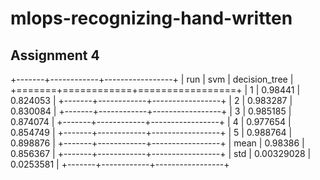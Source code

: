 # mlops-recognizing-hand-written

## Assignment 4

+-------+------------+-----------------+
| run   |        svm |   decision_tree |
+=======+============+=================+
| 1     | 0.98441    |       0.824053  |
+-------+------------+-----------------+
| 2     | 0.983287   |       0.830084  |
+-------+------------+-----------------+
| 3     | 0.985185   |       0.874074  |
+-------+------------+-----------------+
| 4     | 0.977654   |       0.854749  |
+-------+------------+-----------------+
| 5     | 0.988764   |       0.898876  |
+-------+------------+-----------------+
| mean  | 0.98386    |       0.856367  |
+-------+------------+-----------------+
| std   | 0.00329028 |       0.0253581 |
+-------+------------+-----------------+